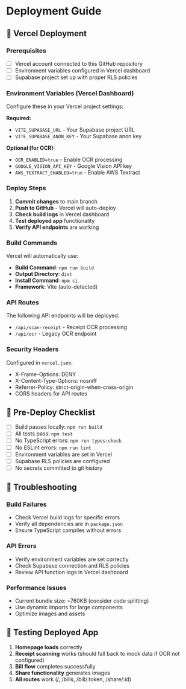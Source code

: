 # Deployment Guide

## 🚀 Vercel Deployment

### Prerequisites
- [ ] Vercel account connected to this GitHub repository
- [ ] Environment variables configured in Vercel dashboard
- [ ] Supabase project set up with proper RLS policies

### Environment Variables (Vercel Dashboard)
Configure these in your Vercel project settings:

**Required:**
- `VITE_SUPABASE_URL` - Your Supabase project URL
- `VITE_SUPABASE_ANON_KEY` - Your Supabase anon key

**Optional (for OCR):**
- `OCR_ENABLED=true` - Enable OCR processing
- `GOOGLE_VISION_API_KEY` - Google Vision API key
- `AWS_TEXTRACT_ENABLED=true` - Enable AWS Textract

### Deploy Steps
1. **Commit changes** to main branch
2. **Push to GitHub** - Vercel will auto-deploy
3. **Check build logs** in Vercel dashboard
4. **Test deployed app** functionality
5. **Verify API endpoints** are working

### Build Commands
Vercel will automatically use:
- **Build Command**: `npm run build`  
- **Output Directory**: `dist`
- **Install Command**: `npm ci`
- **Framework**: Vite (auto-detected)

### API Routes
The following API endpoints will be deployed:
- `/api/scan-receipt` - Receipt OCR processing
- `/api/ocr` - Legacy OCR endpoint

### Security Headers
Configured in `vercel.json`:
- X-Frame-Options: DENY
- X-Content-Type-Options: nosniff  
- Referrer-Policy: strict-origin-when-cross-origin
- CORS headers for API routes

## 🧪 Pre-Deploy Checklist

- [ ] Build passes locally: `npm run build`
- [ ] All tests pass: `npm test`
- [ ] No TypeScript errors: `npm run types:check`
- [ ] No ESLint errors: `npm run lint`
- [ ] Environment variables are set in Vercel
- [ ] Supabase RLS policies are configured
- [ ] No secrets committed to git history

## 🔧 Troubleshooting

### Build Failures
- Check Vercel build logs for specific errors
- Verify all dependencies are in `package.json`
- Ensure TypeScript compiles without errors

### API Errors
- Verify environment variables are set correctly
- Check Supabase connection and RLS policies
- Review API function logs in Vercel dashboard

### Performance Issues
- Current bundle size: ~760KB (consider code splitting)
- Use dynamic imports for large components
- Optimize images and assets

## 📱 Testing Deployed App

1. **Homepage loads** correctly
2. **Receipt scanning** works (should fall back to mock data if OCR not configured)
3. **Bill flow** completes successfully  
4. **Share functionality** generates images
5. **All routes** work (/, /bills, /bill/:token, /share/:id)